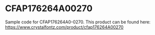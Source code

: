 # CFAP176264A00270

Sample code for CFAP176264A0-0270. This product can be found here:
https://www.crystalfontz.com/product/cfap176264A00270